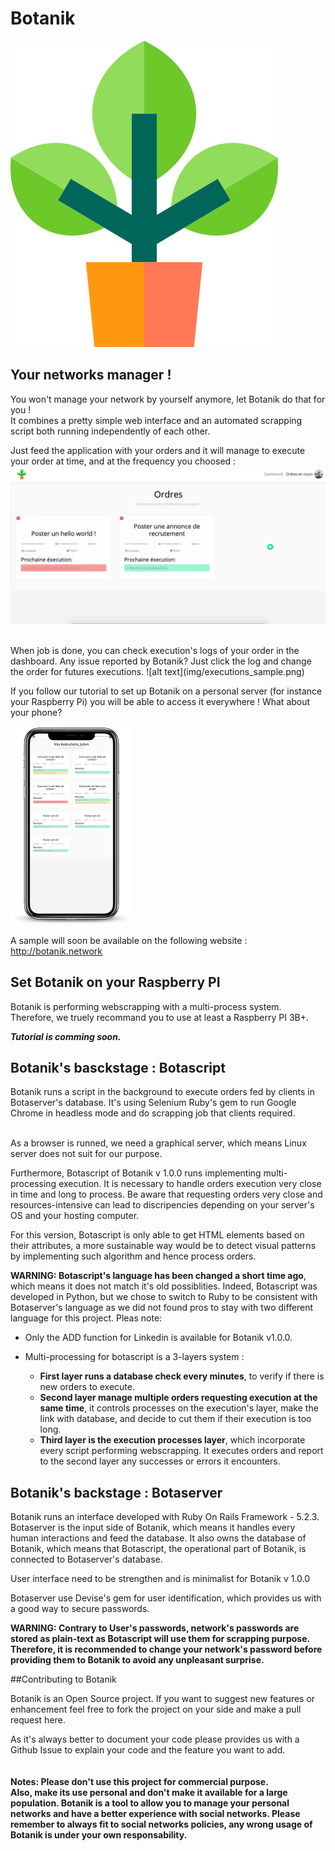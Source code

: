 # Botanik
![alt text](Botaserver/app/assets/images/placeholders/botanik_logo.png)  


## Your networks manager !

You won't manage your network by yourself anymore, let Botanik do that for you !  
It combines a pretty simple web interface and an automated scrapping script both running independently of each other.   

Just feed the application with your orders and it will manage to execute your order at time, and at the frequency you choosed  :
![alt text](img/orders_sample.png)  
  
 <br>
When job is done, you can check execution's logs of your order in the dashboard. Any issue reported by Botanik? Just click the log and change the order for futures executions.
![alt text](img/executions_sample.png)  
  

If you follow our tutorial to set up Botanik on a personal server (for instance your Raspberry Pi) you will be able to access it everywhere ! What about your phone?  

![alt text](img/smartmockup.png)  

A sample will soon be available on the following website :  
http://botanik.network


## Set Botanik on your Raspberry PI 
Botanik is performing webscrapping with a multi-process system. Therefore, we truely recommand you to use at least a Raspberry PI 3B+.  
   

**_Tutorial is comming soon._**  


## Botanik's basckstage : Botascript  

Botanik runs a script in the background to execute orders fed by clients in Botaserver's database. It's using Selenium Ruby's gem to run Google Chrome in headless mode and do scrapping job that clients required.  
<br>

As a browser is runned, we need a graphical server, which means Linux server does not suit for our purpose.  

Furthermore, Botascript of Botanik v 1.0.0 runs implementing multi-processing execution. It is necessary to handle orders execution very close in time and long to process. Be aware that requesting orders very close and resources-intensive can lead to discripencies depending on your server's OS and your hosting computer.   

For this version, Botascript is only able to get HTML elements based on their attributes, a more sustainable way would be to detect visual patterns by implementing such algorithm and hence process orders.  
 
**WARNING: Botascript's language has been changed a short time ago**, which means it does not match it's old possiblities. Indeed, Botascript was developed in Python, but we chose to switch to Ruby to be consistent with Botaserver's language as we did not found pros to stay with two different language for this project.  Pleas note:

- Only the ADD function for Linkedin is available for Botanik v1.0.0.  

- Multi-processing for botascript is a 3-layers system :
	- **First layer runs a database check every minutes**, to verify if there is new orders to execute.
	- **Second layer manage multiple orders requesting execution at the same time**, it controls processes on the execution's layer, make the link with database, and decide to cut them if their execution is too long.  
	- **Third layer is the execution processes layer**, which incorporate every script performing webscrapping. It executes orders and report to the second layer any successes or errors it encounters.

	
## Botanik's backstage : Botaserver  

Botanik runs an interface developed with Ruby On Rails Framework - 5.2.3.  
Botaserver is the input side of Botanik, which means it handles every human interactions and feed the database. It also owns the database of Botanik, which means that Botascript, the operational part of Botanik, is connected to Botaserver's database.  

User interface need to be strengthen and is minimalist for Botanik v 1.0.0

Botaserver use Devise's gem for user identification, which provides us with a good way to secure passwords.    

**WARNING: Contrary to User's passwords, network's passwords are stored as plain-text as Botascript will use them for scrapping purpose. Therefore, it is recommended to change your network's password before providing them to Botanik to avoid any unpleasant surprise.**
  
  
##Contributing to Botanik  

Botanik is an Open Source project. If you want to suggest new features or enhancement feel free to fork the project on your side and make a pull request here.    

As it's always better to document your code please provides us with a Github Issue to explain your code and the feature you want to add.  
<br>
<br>
**Notes: Please don't use this project for commercial purpose.  
Also, make its use personal and don't make it available for a large population. Botanik is a tool to allow you to manage your personal networks and have a better experience with social networks. Please remember to always fit to social networks policies, any wrong usage of Botanik is under your own responsability.**